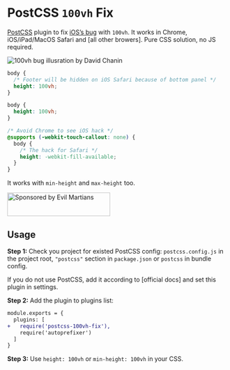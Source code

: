 # PostCSS `100vh` Fix

[PostCSS] plugin to fix [iOS’s bug] with `100vh`. It works in Chrome,
iOS/iPad/MacOS Safari and [all other browers].
Pure CSS solution, no JS required.

<img src="https://chanind.github.io/assets/100vh_problem.png"
     alt="100vh bug illusration by David Chanin"
     title="By David Chanin">

```css
body {
  /* Footer will be hidden on iOS Safari because of bottom panel */
  height: 100vh;
}
```

```css
body {
  height: 100vh;
}

/* Avoid Chrome to see iOS hack */
@supports (-webkit-touch-callout: none) {
  body {
    /* The hack for Safari */
    height: -webkit-fill-available;
  }
}
```

It works with `min-height` and `max-height` too.

[all other browsers]: https://caniuse.com/#feat=viewport-units
[iOS’s bug]: https://allthingssmitty.com/2020/05/11/css-fix-for-100vh-in-mobile-webkit/
[PostCSS]: https://github.com/postcss/postcss

<a href="https://evilmartians.com/?utm_source=postcss-dark-theme-class">
  <img src="https://evilmartians.com/badges/sponsored-by-evil-martians.svg"
       alt="Sponsored by Evil Martians" width="236" height="54">
</a>

## Usage


**Step 1:** Check you project for existed PostCSS config: `postcss.config.js`
in the project root, `"postcss"` section in `package.json`
or `postcss` in bundle config.

If you do not use PostCSS, add it according to [official docs]
and set this plugin in settings.

**Step 2:** Add the plugin to plugins list:

```diff
module.exports = {
  plugins: [
+   require('postcss-100vh-fix'),
    require('autoprefixer')
  ]
}
```

**Step 3:** Use `height: 100vh` or `min-height: 100vh` in your CSS.
